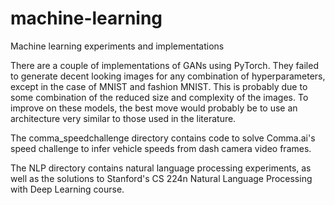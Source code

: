 # machine-learning
Machine learning experiments and implementations

There are a couple of implementations of GANs using PyTorch. They failed to generate decent looking images for any combination of hyperparameters, except in the case of MNIST and fashion MNIST. This is probably due to some combination of the reduced size and complexity of the images. To improve on these models, the best move would probably be to use an architecture very similar to those used in the literature. 

The comma_speedchallenge directory contains code to solve Comma.ai's speed challenge to infer vehicle speeds from dash camera video frames.

The NLP directory contains natural language processing experiments, as well as the solutions to Stanford's CS 224n Natural Language Processing with Deep Learning course.
